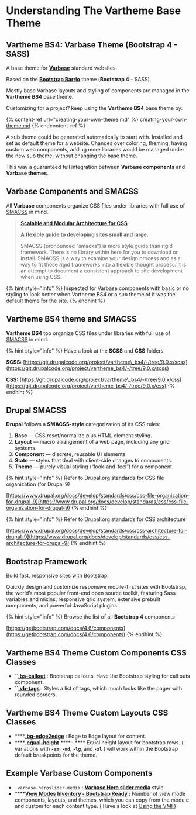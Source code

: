 # Understanding The Vartheme Base Theme

## Vartheme BS4: Varbase Theme (Bootstrap 4 - SASS)

A base theme for [**Varbase**](https://www.drupal.org/project/varbase) standard websites.

Based on the [**Bootstrap Barrio**](https://www.drupal.org/project/bootstrap_barrio) theme (**Bootstrap 4** - SASS).

Mostly base Varbase layouts and styling of components are managed in the **Vartheme BS4** base theme.

Customizing for a project? keep using the **Vartheme BS4** base theme by:

{% content-ref url="creating-your-own-theme.md" %}
[creating-your-own-theme.md](creating-your-own-theme.md)
{% endcontent-ref %}

A sub theme could be generated automatically to start with. Installed and set as default theme for a website. Changes over coloring, theming, having custom web components, adding more libraries would be managed under the new sub theme, without changing the base theme.

This way a guaranteed full integration between **Varbase components** and **Varbase themes**.

## Varbase Components and SMACSS

All **Varbase** components organize CSS files under libraries with full use of [SMACSS](http://smacss.com/book/) in mind.

> [**Scalable and Modular Architecture for CSS**](http://smacss.com)
>
> **A flexible guide to developing sites small and large.**
>
> SMACSS (pronounced “smacks”) is more style guide than rigid framework. There is no library within here for you to download or install. SMACSS is a way to examine your design process and as a way to fit those rigid frameworks into a flexible thought process. It is an attempt to document a consistent approach to site development when using CSS.

{% hint style="info" %}
Inspected for Varbase components with basic or no styling to look better when Vartheme BS4 or a sub theme of it was the default theme for the site.
{% endhint %}

## Vartheme BS4 theme and SMACSS

**Vartheme BS4** too organize CSS files under libraries with full use of [SMACSS](http://smacss.com/book/) in mind.

{% hint style="info" %}
Have a look at the **SCSS** and **CSS** folders

**SCSS:** [https://git.drupalcode.org/project/vartheme\_bs4/-/tree/9.0.x/scss](https://git.drupalcode.org/project/vartheme_bs4/-/tree/9.0.x/scss)

**CSS:** [https://git.drupalcode.org/project/vartheme\_bs4/-/tree/9.0.x/css](https://git.drupalcode.org/project/vartheme_bs4/-/tree/9.0.x/css)
{% endhint %}

## Drupal SMACSS

**Drupal** follows a **SMACSS-style** categorization of its CSS rules:

1. **Base** — CSS reset/normalize plus HTML element styling.
2. **Layout** — macro arrangement of a web page, including any grid systems.
3. **Component** — discrete, reusable UI elements.
4. **State** — styles that deal with client-side changes to components.
5. **Theme** — purely visual styling (“look-and-feel”) for a component.

{% hint style="info" %}
Refer to Drupal.org standards for CSS file organization (for Drupal 9)

[https://www.drupal.org/docs/develop/standards/css/css-file-organization-for-drupal-9](https://www.drupal.org/docs/develop/standards/css/css-file-organization-for-drupal-9)
{% endhint %}

{% hint style="info" %}
Refer to Drupal.org standards for CSS architecture

[https://www.drupal.org/docs/develop/standards/css/css-architecture-for-drupal-9](https://www.drupal.org/docs/develop/standards/css/css-architecture-for-drupal-9)
{% endhint %}

## Bootstrap Framework

Build fast, responsive sites with Bootstrap.

Quickly design and customize responsive mobile-first sites with Bootstrap, the world’s most popular front-end open source toolkit, featuring Sass variables and mixins, responsive grid system, extensive prebuilt components, and powerful JavaScript plugins.

{% hint style="info" %}
Browse the list of all **Bootstrap 4** components

[https://getbootstrap.com/docs/4.6/components](https://getbootstrap.com/docs/4.6/components)
{% endhint %}

## Vartheme BS4 Theme Custom Components CSS Classes

* \`\`[**.bs-callout**](https://git.drupalcode.org/project/vartheme_bs4/-/blob/9.0.x/scss/components/bs-callouts.component.scss) : Bootstrap callouts. Have the Bootstrap styling for call outs component.
* \`\`[**.vb-tags**](https://git.drupalcode.org/project/vartheme_bs4/-/blob/9.0.x/scss/components/vb-tags.component.scss) : Styles a list of tags, which much looks like the pager with rounded borders.

## Vartheme BS4 Theme Custom Layouts CSS Classes

* \*\*\*\*[**.bg-edge2edge**](https://git.drupalcode.org/project/vartheme_bs4/-/blob/9.0.x/scss/layout/edge2edge.layout.scss) : Edge to Edge layout for content.
* \*\*\*\*[**.equal-height**](https://git.drupalcode.org/project/vartheme_bs4/-/blob/9.0.x/scss/layout/equal-height.layout.scss) \*\*\*\* : \*\*\*\* Equal height layout for bootstrap rows. ( variations with _**`-sm`**_, **`-md`**, **`-lg`**, and **`-xl`** ) will work within the Bootstrap default breakpoints for the theme.

## Example Varbase Custom Components

* `.varbase-heroslider-media` : [**Varbase Hero slider media**](https://www.drupal.org/project/varbase_heroslider_media) style.
* \*\*\*\*[**View Modes Inventory - Bootstrap Ready**](https://www.drupal.org/project/vmi) **:** Number of view mode components, layouts, and themes, which you can copy from the module and custom for each content type. ( Have a look at [Using the VMI ](../configuring-a-varbase-site/using-view-modes-inventory.md))
